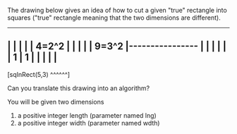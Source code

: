 ﻿The drawing below gives an idea of how to cut a given "true" rectangle into squares ("true" rectangle meaning that the two dimensions are different).

-----------------------------
|           |               |
|           |     4=2^2     |
|           |               |
|   9=3^2   |----------------
|           |       |       |
|           |   1   |   1   |
|           |       |       |
-----------------------------

[sqInRect(5,3) ^^^^^^]



Can you translate this drawing into an algorithm?

You will be given two dimensions
1. a positive integer length (parameter named lng)
2. a positive integer width (parameter named wdth)
 
